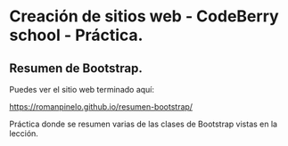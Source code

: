 # Creación de sitios web - CodeBerry school - Práctica.

## Resumen de Bootstrap.

Puedes ver el sitio web terminado aquí:

https://romanpinelo.github.io/resumen-bootstrap/

Práctica donde se resumen varias de las clases de Bootstrap vistas en la lección.